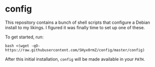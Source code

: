 # config

This repository contains a bunch of shell scripts that configure a Debian
install to my likings. I figured it was finally time to set up one of these.

To get started, run:

    bash <(wget -qO- https://raw.githubusercontent.com/SHyx0rmZ/config/master/config)

After this initial installation, `config` will be made available in your `PATH`.
